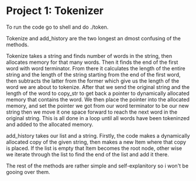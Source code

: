 Project 1: Tokenizer
====================
To run the code go to shell and do ./token.

Tokenize and add_history are the two longest an dmost confusing of the
methods.

Tokenize takes a string and finds number of words in the string, then
allocates memory for that many words. Then it finds the end of the first word with word
terminator. From there it calculates the length of the entire string and the
length of the string starting from the end of the first word, then subtracts
the latter from the former which give us the length of the word we are about
to tokenize. After that we send the original string and the length of the word
to copy_str to get back a pointer to dynamically allocated memory that
contains the word. We then place the pointer into the allocated memory, and
set the pointer we got from our word terminator to be our new string then we
move it one space forward to reach the next word in the original string. This
is all done in a loop until all words have been tokeninzed and added to the
allocated memory.

add_history takes our list and a string. Firstly, the code makes a dynamically
allocated copy of the given string, then makes a new Item where that copy is
placed. If the list is empty that Item becomes the root node, other wise we
iterate through the list to find the end of the list and add it there.

The rest of the methods are rather simple and self-explanitory so i won't be
gooing over them. 
